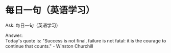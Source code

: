 # 每日一句（英语学习）
Ask:
每日一句（英语学习）

Answer:                            
Today's quote is: "Success is not final, failure is not fatal: it is the courage to continue that counts." - Winston Churchill